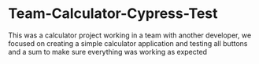 # Team-Calculator-Cypress-Test
This was a calculator project working in a team with another developer, we focused on creating a simple calculator application and testing all buttons and a sum to make sure everything was working as expected
